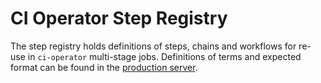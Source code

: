 # CI Operator Step Registry

The step registry holds definitions of steps, chains and workflows for re-use in
`ci-operator` multi-stage jobs. Definitions of terms and expected format can be
found in the [production server](https://steps.ci.openshift.org/).

